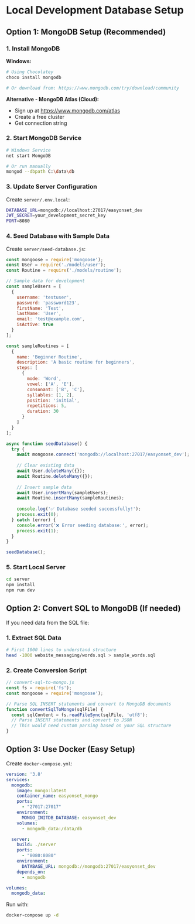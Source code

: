 # Local Development Database Setup

## Option 1: MongoDB Setup (Recommended)

### 1. Install MongoDB
**Windows:**
```bash
# Using Chocolatey
choco install mongodb

# Or download from: https://www.mongodb.com/try/download/community
```

**Alternative - MongoDB Atlas (Cloud):**
- Sign up at https://www.mongodb.com/atlas
- Create a free cluster
- Get connection string

### 2. Start MongoDB Service
```bash
# Windows Service
net start MongoDB

# Or run manually
mongod --dbpath C:\data\db
```

### 3. Update Server Configuration
Create `server/.env.local`:
```bash
DATABASE_URL=mongodb://localhost:27017/easyonset_dev
JWT_SECRET=your_development_secret_key
PORT=8080
```

### 4. Seed Database with Sample Data
Create `server/seed-database.js`:
```javascript
const mongoose = require('mongoose');
const User = require('./models/user');
const Routine = require('./models/routine');

// Sample data for development
const sampleUsers = [
  {
    username: 'testuser',
    password: 'password123',
    firstName: 'Test',
    lastName: 'User',
    email: 'test@example.com',
    isActive: true
  }
];

const sampleRoutines = [
  {
    name: 'Beginner Routine',
    description: 'A basic routine for beginners',
    steps: [
      {
        mode: 'Word',
        vowel: ['A', 'E'],
        consonant: ['B', 'C'],
        syllables: [1, 2],
        position: 'initial',
        repetitions: 5,
        duration: 30
      }
    ]
  }
];

async function seedDatabase() {
  try {
    await mongoose.connect('mongodb://localhost:27017/easyonset_dev');
    
    // Clear existing data
    await User.deleteMany({});
    await Routine.deleteMany({});
    
    // Insert sample data
    await User.insertMany(sampleUsers);
    await Routine.insertMany(sampleRoutines);
    
    console.log('✅ Database seeded successfully!');
    process.exit(0);
  } catch (error) {
    console.error('❌ Error seeding database:', error);
    process.exit(1);
  }
}

seedDatabase();
```

### 5. Start Local Server
```bash
cd server
npm install
npm run dev
```

## Option 2: Convert SQL to MongoDB (If needed)

If you need data from the SQL file:

### 1. Extract SQL Data
```bash
# First 1000 lines to understand structure
head -1000 website_messaging/words.sql > sample_words.sql
```

### 2. Create Conversion Script
```javascript
// convert-sql-to-mongo.js
const fs = require('fs');
const mongoose = require('mongoose');

// Parse SQL INSERT statements and convert to MongoDB documents
function convertSqlToMongo(sqlFile) {
  const sqlContent = fs.readFileSync(sqlFile, 'utf8');
  // Parse INSERT statements and convert to JSON
  // This would need custom parsing based on your SQL structure
}
```

## Option 3: Use Docker (Easy Setup)

Create `docker-compose.yml`:
```yaml
version: '3.8'
services:
  mongodb:
    image: mongo:latest
    container_name: easyonset_mongo
    ports:
      - "27017:27017"
    environment:
      MONGO_INITDB_DATABASE: easyonset_dev
    volumes:
      - mongodb_data:/data/db

  server:
    build: ./server
    ports:
      - "8080:8080"
    environment:
      DATABASE_URL: mongodb://mongodb:27017/easyonset_dev
    depends_on:
      - mongodb

volumes:
  mongodb_data:
```

Run with:
```bash
docker-compose up -d
```